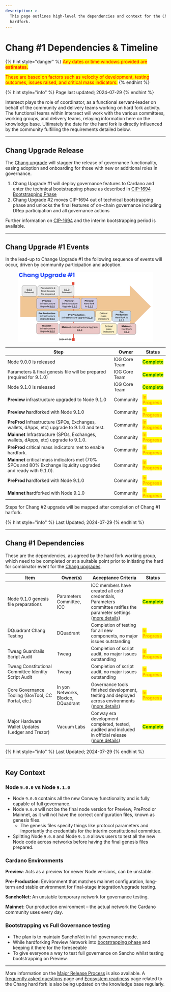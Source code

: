 ```yaml
---
description: >-
  This page outlines high-level the dependencies and context for the Chang #1
  hardfork.
---
```


# Chang #1 Dependencies & Timeline

{% hint style="danger" %}
<mark style="color:red;">Any dates or time windows provided are</mark> <mark style="color:red;"></mark><mark style="color:red;">**estimates.**</mark>

<mark style="color:red;">These are based on factors such as velocity of development, testing outcomes, issues raised, and critical mass indicators.</mark>
{% endhint %}

{% hint style="info" %}
Page last updated; 2024-07-29
{% endhint %}

Intersect plays the role of coordinator, as a functional servant-leader on behalf of the community and delivery teams working on hard fork activity. The functional teams within Intersect will work with the various committees, working groups, and delivery teams, relaying information here on the knowledge base. Ultimately the date for the hard fork is directly influenced by the community fulfilling the requirements detailed below.

***

## Chang Upgrade Release

The [Chang upgrade](https://docs.intersectmbo.org/cardano/cardano-upgrades/hard-forks/chang-upgrade) will stagger the release of governance functionality, easing adoption and onboarding for those with new or additional roles in governance.&#x20;

1. Chang Upgrade #1 will deploy governance features to Cardano and enter the technical bootstrapping phase as described in [CIP-1694 Bootstrapping Phase](https://github.com/cardano-foundation/CIPs/blob/master/CIP-1694/README.md#bootstrapping-phase)
2. Chang Upgrade #2 moves CIP-1694 out of technical bootstrapping phase and unlocks the final features of on-chain governance including DRep participation and all governance actions

Further information on [CIP-1694](https://www.1694.io/) and the interim bootstrapping period is available.

***

## Chang Upgrade #1 Events

In the lead-up to Change Upgrade #1 the following sequence of events will occur, driven by community participation and adoption.&#x20;

<figure><img src="../../../.gitbook/assets/Screenshot 2024-07-28 at 22.32.33.png" alt=""><figcaption></figcaption></figure>

<table><thead><tr><th width="389">Step</th><th>Owner</th><th>Status</th></tr></thead><tbody><tr><td>Node 9.0.0 is released</td><td>IOG Core Team</td><td><mark style="color:green;"><strong>Complete</strong></mark></td></tr><tr><td>Parameters &#x26; final genesis file will be prepared (required for 9.1.0)</td><td>IOG Core Team</td><td><mark style="color:green;"><strong>Complete</strong></mark></td></tr><tr><td>Node 9.1.0 is released</td><td>IOG Core Team</td><td><mark style="color:green;"><strong>Complete</strong></mark></td></tr><tr><td><strong>Preview</strong> infrastructure upgraded to Node 9.1.0</td><td>Community</td><td><mark style="color:orange;"><strong>In Progress</strong></mark></td></tr><tr><td><strong>Preview h</strong>ardforked with Node 9.1.0</td><td>Community</td><td><mark style="color:orange;"><strong>In Progress</strong></mark></td></tr><tr><td><strong>PreProd</strong> Infrastructure (SPOs, Exchanges, wallets, dApps, etc) upgrade to 9.1.0 and test.</td><td>Community</td><td><mark style="color:orange;"><strong>In Progress</strong></mark></td></tr><tr><td><strong>Mainnet</strong> Infrastructure (SPOs, Exchanges, wallets, dApps, etc) upgrade to 9.1.0.</td><td>Community</td><td><mark style="color:orange;"><strong>In Progress</strong></mark></td></tr><tr><td><strong>PreProd</strong> critical mass indicators met to enable hardfork.</td><td>Community</td><td><mark style="color:orange;"><strong>In Progress</strong></mark></td></tr><tr><td><strong>Mainnet</strong> critical mass indicators met (70% SPOs and 80% Exchange liquidity upgraded and ready with 9.1.0).</td><td>Community</td><td><mark style="color:orange;"><strong>In Progress</strong></mark></td></tr><tr><td><strong>PreProd h</strong>ardforked with Node 9.1.0</td><td>Community</td><td><mark style="color:orange;"><strong>In Progress</strong></mark></td></tr><tr><td><strong>Mainnet h</strong>ardforked with Node 9.1.0</td><td>Community</td><td><mark style="color:orange;"><strong>In Progress</strong></mark></td></tr></tbody></table>

Steps for Chang #2 upgrade will be mapped after completion of Chang #1 harfork.

{% hint style="info" %}
Last Updated; 2024-07-29
{% endhint %}

***

## Chang #1 Dependencies

&#x20;These are the dependencies, as agreed by the hard fork working group, which need to be completed or at a suitable point prior to initiating the hard for combinator event for the [Chang upgrades](https://docs.intersectmbo.org/cardano/cardano-upgrades/hard-forks/chang-upgrade).&#x20;

<table data-full-width="true"><thead><tr><th width="292">Item</th><th width="145">Owner(s)</th><th width="322">Acceptance Criteria </th><th>Status</th></tr></thead><tbody><tr><td>Node 9.1.0 genesis file preparations</td><td>Parameters Committee, ICC</td><td>ICC members have created all cold credentials, Parameters committee ratifies the parameter settings (<a href="chang-upgrade-1-readiness.md#supporting-governance-initiatives-readiness">more details</a>)</td><td><mark style="color:green;"><strong>Complete</strong></mark></td></tr><tr><td>DQuadrant Chang Testing </td><td>DQuadrant</td><td>Completion of testing for all new components, no major issues outstanding </td><td><mark style="color:orange;"><strong>In Progress</strong></mark></td></tr><tr><td>Tweag Guardrails Script Audit</td><td>Tweag</td><td>Completion of script audit, no major issues outstanding</td><td><mark style="color:orange;"><strong>In Progress</strong></mark></td></tr><tr><td>Tweag Constitutional Committee Identity Script Audit</td><td>Tweag</td><td>Completion of script audit, no major issues outstanding</td><td><mark style="color:orange;"><strong>In Progress</strong></mark></td></tr><tr><td>Core Governance Tooling (GovTool, CC Portal, etc.)</td><td>In yon Networks, Bloxico, DQuadrant</td><td>Governance tools finished development, testing and deployed across environments (<a href="chang-upgrade-1-readiness.md#supporting-governance-initiatives-readiness">more details</a>)</td><td><mark style="color:orange;"><strong>In Progress</strong></mark></td></tr><tr><td>Major Hardware Wallet Updates (Ledger and Trezor)</td><td>Vacuum Labs</td><td>Conway era development completed, tested, audited and included in official release (<a href="chang-upgrade-1-readiness.md#wallets-readiness">more details</a>)</td><td><mark style="color:green;"><strong>Complete</strong></mark></td></tr></tbody></table>

{% hint style="info" %}
Last Updated; 2024-07-29
{% endhint %}

***

## Key Context

### Node `9.0.0` vs Node `9.1.0`

* Node `9.0.0` contains all the new Conway functionality and is fully capable of full governance.
* Node `9.0.0` will not be the final node version for Preview, PreProd or Mainnet, as it will not have the correct configuration files, known as genesis files.
  * The genesis files specify things like protocol parameters and importantly the credentials for the interim constitutional committee.
* Splitting Node `9.0.0` and Node `9.1.0` allows users to test all the new Node code across networks before having the final genesis files prepared.

### Cardano Environments

**Preview**: Acts as a preview for newer Node versions, can be unstable.

**Pre-Production**: Environment that matches mainnet configuration, long-term and stable environment for final-stage integration/upgrade testing.&#x20;

**SanchoNet:** An unstable temporary network for governance testing.

**Mainnet**: Our production environment – the actual network the Cardano community uses every day.

### Bootstrapping vs Full Governance testing

* The plan is to maintain SanchoNet in full governance mode.
* While hardforking Preview Network into [bootstrapping phase](https://github.com/cardano-foundation/CIPs/blob/master/CIP-1694/README.md#bootstrapping-phase) and keeping it there for the foreseeable
* To give everyone a way to test full governance on Sancho whilst testing bootstrapping on Preview.

***

More information on the [Major Release Process](https://docs.intersectmbo.org/cardano/cardano-upgrades/major-release-process) is also available. A [frequently asked questions](https://docs.intersectmbo.org/cardano/cardano-upgrades/hard-forks/hard-fork-frequently-asked-questions) page and [Ecosystem readiness](https://docs.intersectmbo.org/cardano/cardano-upgrades/hard-forks/chang-timeline-and-dependencies/chang-upgrade-1-readiness) page related to the Chang hard fork is also being updated on the knowledge base regularly.&#x20;

